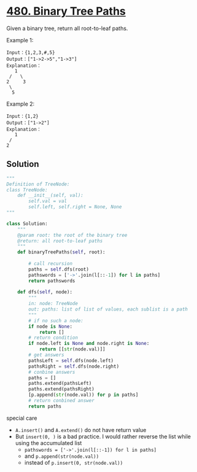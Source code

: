 # [480. Binary Tree Paths](https://www.lintcode.com/problem/binary-tree-paths/description)

Given a binary tree, return all root-to-leaf paths.

Example 1:
```
Input：{1,2,3,#,5}
Output：["1->2->5","1->3"]
Explanation：
   1
 /   \
2     3
 \
  5
```
Example 2:
```
Input：{1,2}
Output：["1->2"]
Explanation：
   1
 /   
2     
```
## Solution
```python
"""
Definition of TreeNode:
class TreeNode:
    def __init__(self, val):
        self.val = val
        self.left, self.right = None, None
"""

class Solution:
    """
    @param root: the root of the binary tree
    @return: all root-to-leaf paths
    """
    def binaryTreePaths(self, root):
            
        # call recursion
        paths = self.dfs(root)
        pathswords = ['->'.join(l[::-1]) for l in paths]
        return pathswords
        
    def dfs(self, node):
        """
        in: node: TreeNode
        out: paths: list of list of values, each sublist is a path
        """
        # if no such a node:
        if node is None:
            return []
        # return condition
        if node.left is None and node.right is None:
            return [[str(node.val)]]
        # get answers
        pathsLeft = self.dfs(node.left)
        pathsRight = self.dfs(node.right)
        # conbine answers
        paths = []
        paths.extend(pathsLeft)
        paths.extend(pathsRight)
        [p.append(str(node.val)) for p in paths]
        # return conbined answer
        return paths
```
special care
- ```A.insert()``` and ```A.extend()``` do not have return value
- But ```insert(0, )``` is a bad practice. I would rather reverse the list while using the accumulated list
    - ```pathswords = ['->'.join(l[::-1]) for l in paths]``` 
    - and ```p.append(str(node.val))```
    - instead of ```p.insert(0, str(node.val))```